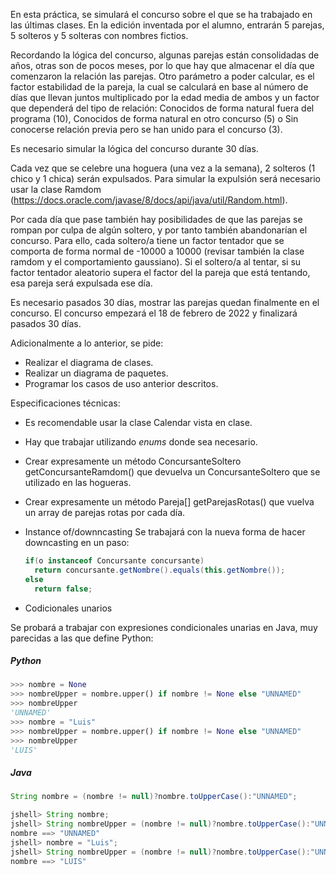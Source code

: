En esta práctica, se simulará el concurso sobre el que se ha trabajado en las últimas clases. En la edición inventada por el alumno, entrarán 5 parejas, 5 solteros y 5 solteras con nombres fictios.

Recordando la lógica del concurso, algunas parejas están consolidadas de años, otras son de pocos meses, por lo que hay que almacenar el día que comenzaron la relación las parejas. Otro parámetro a poder calcular, es el factor estabilidad de la pareja, la cual se calculará en base al número de días que llevan juntos multiplicado por la edad media de ambos y un factor que dependerá del tipo de relación: Conocidos de forma natural fuera del programa (10), Conocidos de forma natural en otro concurso (5) o Sin conocerse relación previa pero se han unido para el concurso (3).

Es necesario simular la lógica del concurso durante 30 días.

Cada vez que se celebre una hoguera (una vez a la semana), 2 solteros (1 chico y 1 chica) serán expulsados. Para simular la expulsión será necesario usar la clase Ramdom (https://docs.oracle.com/javase/8/docs/api/java/util/Random.html).

Por cada día que pase también hay posibilidades de que las parejas se rompan por culpa de algún soltero, y por tanto también abandonarían el concurso. Para ello, cada soltero/a tiene un factor tentador que se comporta de forma normal de -10000 a 10000 (revisar también la clase ramdom y el comportamiento gaussiano). Si el soltero/a al tentar, si su factor tentador aleatorio  supera el factor del la pareja que está tentando, esa pareja será expulsada ese día.

Es necesario pasados 30 días, mostrar las parejas quedan finalmente en el concurso. El concurso empezará el 18 de febrero de 2022 y finalizará pasados 30 días.

Adicionalmente a lo anterior, se pide:
- Realizar el diagrama de clases.
- Realizar un diagrama de paquetes.
- Programar los casos de uso anterior descritos.


Especificaciones técnicas:
- Es recomendable usar la clase Calendar vista en clase.
- Hay que trabajar utilizando *enums* donde sea necesario.
- Crear expresamente un método ConcursanteSoltero getConcursanteRamdom() que devuelva un ConcursanteSoltero que se utilizado en las hogueras.
- Crear expresamente un método Pareja[] getParejasRotas() que vuelva un array de parejas rotas por cada día.
- Instance of/downncasting
  Se trabajará con la nueva forma de hacer downcasting en un paso:
  ```java
  if(o instanceof Concursante concursante)
    return concursante.getNombre().equals(this.getNombre());
  else
    return false;
  ```

- Codicionales unarios

Se probará a trabajar con expresiones condicionales unarias en Java, muy parecidas a las que define Python:

##### Python

```python
>>> nombre = None
>>> nombreUpper = nombre.upper() if nombre != None else "UNNAMED"
>>> nombreUpper
'UNNAMED'
>>> nombre = "Luis"
>>> nombreUpper = nombre.upper() if nombre != None else "UNNAMED"
>>> nombreUpper
'LUIS'
```

##### Java
```java
String nombre = (nombre != null)?nombre.toUpperCase():"UNNAMED";

jshell> String nombre;
jshell> String nombreUpper = (nombre != null)?nombre.toUpperCase():"UNNAMED";
nombre ==> "UNNAMED"
jshell> nombre = "Luis";
jshell> String nombreUpper = (nombre != null)?nombre.toUpperCase():"UNNAMED";
nombre ==> "LUIS"
```

